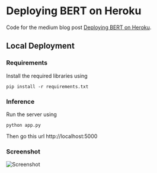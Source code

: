 # Deploying BERT on Heroku

Code for the medium blog post [Deploying BERT on Heroku](https://pages.github.com/).

## Local Deployment
### Requirements

Install the required libraries using

`pip install -r requirements.txt`

### Inference
Run the server using

`python app.py`

Then go this url
http://localhost:5000

### Screenshot
![Screenshot](https://github.com/thehetpandya/heroku-bert-deployment/blob/master/images/screenshot.PNG?raw=true)
